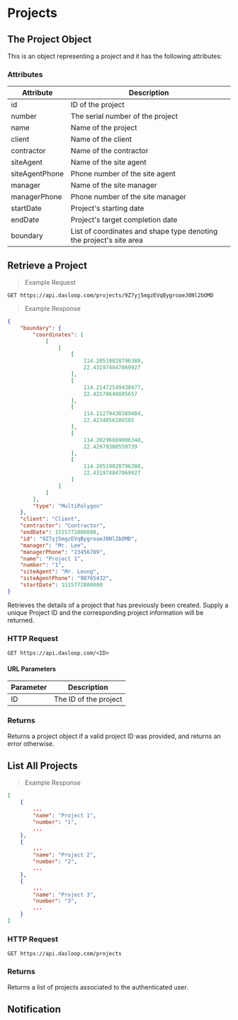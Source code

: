 # Projects

## The Project Object

This is an object representing a project and it has the following attributes:

### Attributes

Attribute | Description
--------- | -----------
id | ID of the project
number | The serial number of the project
name | Name of the project
client | Name of the client
contractor | Name of the contractor
siteAgent | Name of the site agent
siteAgentPhone | Phone number of the site agent
manager | Name of the site manager
managerPhone | Phone number of the site manager
startDate | Project's starting date
endDate | Project's target completion date
boundary | List of coordinates and shape type denoting the project's site area

## Retrieve a Project

> Example Request

```http
GET https://api.dasloop.com/projects/9Z7yj5mgzEVqBygroaeJ0Nl2bOMD
```

> Example Response

```json
{
    "boundary": {
        "coordinates": [
            [
                [
                    [
                        114.20519828796388,
                        22.431974847069927
                    ],
                    [
                        114.21472549438477,
                        22.42578648885657
                    ],
                    [
                        114.21279430389404,
                        22.4234856186585
                    ],
                    [
                        114.20296669006348,
                        22.42979308559739
                    ],
                    [
                        114.20519828796388,
                        22.431974847069927
                    ]
                ]
            ]
        ],
        "type": "MultiPolygon"
    },
    "client": "Client",
    "contractor": "Contractor",
    "endDate": 1515772800000,
    "id": "9Z7yj5mgzEVqBygroaeJ0Nl2bOMD",
    "manager": "Mr. Lee",
    "managerPhone": "23456789",
    "name": "Project 1",
    "number": "1",
    "siteAgent": "Mr. Leung",
    "siteAgentPhone": "98765432",
    "startDate": 1515772800000
}
```

Retrieves the details of a project that has previously been created. Supply a unique Project ID and the corresponding project information will be returned.

### HTTP Request

`GET https://api.dasloop.com/<ID>`

#### URL Parameters

Parameter | Description
--------- | -----------
ID | The ID of the project

### Returns

Returns a project object if a valid project ID was provided, and returns an error otherwise.

## List All Projects

> Example Response

```json
[
	{
		...
		"name": "Project 1",
		"number": "1",
		...
	},
	{
		...
		"name": "Project 2",
		"number": "2",
		...
	},
	{
		...
		"name": "Project 3",
		"number": "3",
		...
	}
]
```

### HTTP Request

`GET https://api.dasloop.com/projects`

### Returns

Returns a list of projects associated to the authenticated user.

## Notification
